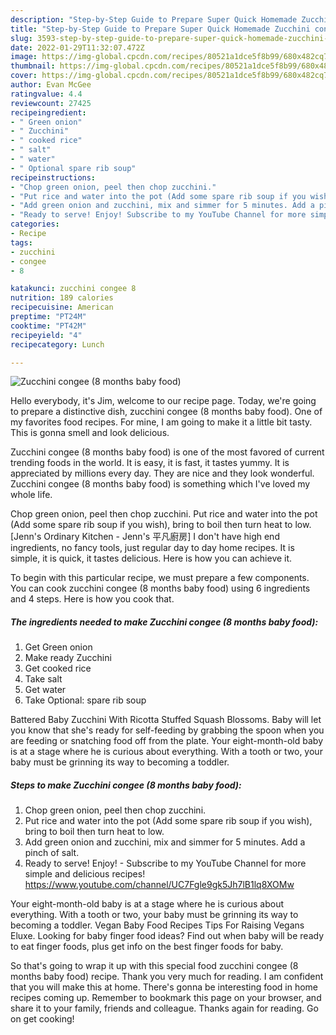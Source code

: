 ```yaml
---
description: "Step-by-Step Guide to Prepare Super Quick Homemade Zucchini congee (8 months baby food)"
title: "Step-by-Step Guide to Prepare Super Quick Homemade Zucchini congee (8 months baby food)"
slug: 3593-step-by-step-guide-to-prepare-super-quick-homemade-zucchini-congee-8-months-baby-food
date: 2022-01-29T11:32:07.472Z
image: https://img-global.cpcdn.com/recipes/80521a1dce5f8b99/680x482cq70/zucchini-congee-8-months-baby-food-recipe-main-photo.jpg
thumbnail: https://img-global.cpcdn.com/recipes/80521a1dce5f8b99/680x482cq70/zucchini-congee-8-months-baby-food-recipe-main-photo.jpg
cover: https://img-global.cpcdn.com/recipes/80521a1dce5f8b99/680x482cq70/zucchini-congee-8-months-baby-food-recipe-main-photo.jpg
author: Evan McGee
ratingvalue: 4.4
reviewcount: 27425
recipeingredient:
- " Green onion"
- " Zucchini"
- " cooked rice"
- " salt"
- " water"
- " Optional spare rib soup"
recipeinstructions:
- "Chop green onion, peel then chop zucchini."
- "Put rice and water into the pot (Add some spare rib soup if you wish), bring to boil then turn heat to low."
- "Add green onion and zucchini, mix and simmer for 5 minutes. Add a pinch of salt."
- "Ready to serve! Enjoy! Subscribe to my YouTube Channel for more simple and delicious recipes! https://www.youtube.com/channel/UC7Fgle9gk5Jh7lB1lq8XOMw"
categories:
- Recipe
tags:
- zucchini
- congee
- 8

katakunci: zucchini congee 8 
nutrition: 189 calories
recipecuisine: American
preptime: "PT24M"
cooktime: "PT42M"
recipeyield: "4"
recipecategory: Lunch

---
```



![Zucchini congee (8 months baby food)](https://img-global.cpcdn.com/recipes/80521a1dce5f8b99/680x482cq70/zucchini-congee-8-months-baby-food-recipe-main-photo.jpg)

Hello everybody, it's Jim, welcome to our recipe page. Today, we're going to prepare a distinctive dish, zucchini congee (8 months baby food). One of my favorites food recipes. For mine, I am going to make it a little bit tasty. This is gonna smell and look delicious.

Zucchini congee (8 months baby food) is one of the most favored of current trending foods in the world. It is easy, it is fast, it tastes yummy. It is appreciated by millions every day. They are nice and they look wonderful. Zucchini congee (8 months baby food) is something which I've loved my whole life.

Chop green onion, peel then chop zucchini. Put rice and water into the pot (Add some spare rib soup if you wish), bring to boil then turn heat to low. [Jenn&#39;s Ordinary Kitchen - Jenn&#39;s 平凡廚房] I don&#39;t have high end ingredients, no fancy tools, just regular day to day home recipes. It is simple, it is quick, it tastes delicious. Here is how you can achieve it.


To begin with this particular recipe, we must prepare a few components. You can cook zucchini congee (8 months baby food) using 6 ingredients and 4 steps. Here is how you cook that.

<!--inarticleads1-->

##### The ingredients needed to make Zucchini congee (8 months baby food):

1. Get  Green onion
1. Make ready  Zucchini
1. Get  cooked rice
1. Take  salt
1. Get  water
1. Take  Optional: spare rib soup


Battered Baby Zucchini With Ricotta Stuffed Squash Blossoms. Baby will let you know that she&#39;s ready for self-feeding by grabbing the spoon when you are feeding or snatching food off from the plate. Your eight-month-old baby is at a stage where he is curious about everything. With a tooth or two, your baby must be grinning its way to becoming a toddler. 

<!--inarticleads2-->

##### Steps to make Zucchini congee (8 months baby food):

1. Chop green onion, peel then chop zucchini.
1. Put rice and water into the pot (Add some spare rib soup if you wish), bring to boil then turn heat to low.
1. Add green onion and zucchini, mix and simmer for 5 minutes. Add a pinch of salt.
1. Ready to serve! Enjoy! - Subscribe to my YouTube Channel for more simple and delicious recipes! https://www.youtube.com/channel/UC7Fgle9gk5Jh7lB1lq8XOMw


Your eight-month-old baby is at a stage where he is curious about everything. With a tooth or two, your baby must be grinning its way to becoming a toddler. Vegan Baby Food Recipes Tips For Raising Vegans Eluxe. Looking for baby finger food ideas? Find out when baby will be ready to eat finger foods, plus get info on the best finger foods for baby. 

So that's going to wrap it up with this special food zucchini congee (8 months baby food) recipe. Thank you very much for reading. I am confident that you will make this at home. There's gonna be interesting food in home recipes coming up. Remember to bookmark this page on your browser, and share it to your family, friends and colleague. Thanks again for reading. Go on get cooking!
